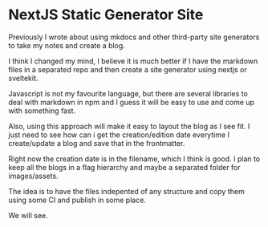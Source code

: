 # NextJS Static Generator Site

Previously I wrote about using mkdocs and other third-party site generators to
take my notes and create a blog.

I think I changed my mind, I believe it is much better if I have the markdown
files in a separated repo and then create a site generator using nextjs or
sveltekit. 

Javascript is not my favourite language, but there are several libraries to
deal with markdown in npm and I guess it will be easy to use and come up with
something fast.

Also, using this approach will make it easy to layout the blog as I see fit. I
just need to see how can i get the creation/edition date everytime I
create/update a blog and save that in the frontmatter.

Right now the creation date is in the filename, which I think is good. I plan
to keep all the blogs in a flag hierarchy and maybe a separated folder for
images/assets.

The idea is to have the files indepented of any structure and copy them using
some CI and publish in some place.

We will see.
